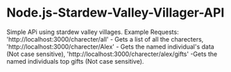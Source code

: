 ﻿# Node.js-Stardew-Valley-Villager-API
Simple APi using stardew valley villages.
Example Requests: 
  'http://localhost:3000/charecter/all'    -     Gets a list of all the charecters,
  'http://localhost:3000/charecter/Alex'    -    Gets the named individual's data (Not case sensitive),
  'http://localhost:3000/charecter/alex/gifts'  -Gets the named individuals top gifts (Not case sensitive).
